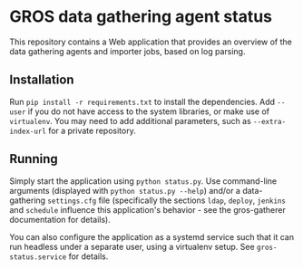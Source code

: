 GROS data gathering agent status
================================

This repository contains a Web application that provides an overview of the 
data gathering agents and importer jobs, based on log parsing.

## Installation

Run `pip install -r requirements.txt` to install the dependencies. Add `--user` 
if you do not have access to the system libraries, or make use of `virtualenv`.
You may need to add additional parameters, such as `--extra-index-url` for 
a private repository.

## Running

Simply start the application using `python status.py`. Use command-line 
arguments (displayed with `python status.py --help`) and/or a data-gathering 
`settings.cfg` file (specifically the sections `ldap`, `deploy`, `jenkins` and 
`schedule` influence this application's behavior - see the gros-gatherer 
documentation for details).

You can also configure the application as a systemd service such that it can 
run headless under a separate user, using a virtualenv setup. See 
`gros-status.service` for details.
